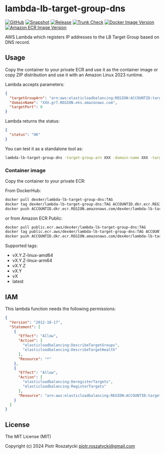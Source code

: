 # lambda-lb-target-group-dns

[![GitHub](https://img.shields.io/github/v/tag/dex4er/lambda-lb-target-group-dns?label=GitHub)](https://github.com/dex4er/lambda-lb-target-group-dns)
[![Snapshot](https://github.com/dex4er/lambda-lb-target-group-dns/actions/workflows/snapshot.yaml/badge.svg)](https://github.com/dex4er/lambda-lb-target-group-dns/actions/workflows/snapshot.yaml)
[![Release](https://github.com/dex4er/lambda-lb-target-group-dns/actions/workflows/release.yaml/badge.svg)](https://github.com/dex4er/lambda-lb-target-group-dns/actions/workflows/release.yaml)
[![Trunk Check](https://github.com/dex4er/lambda-lb-target-group-dns/actions/workflows/trunk.yaml/badge.svg)](https://github.com/dex4er/lambda-lb-target-group-dns/actions/workflows/trunk.yaml)
[![Docker Image Version](https://img.shields.io/docker/v/dex4er/lambda-lb-target-group-dns?label=Docker&logo=docker&sort=semver)](https://hub.docker.com/r/dex4er/lambda-lb-target-group-dns)
[![Amazon ECR Image Version](https://img.shields.io/docker/v/dex4er/lambda-lb-target-group-dns?label=Amazon%20ECR&logo=Amazon+AWS&sort=semver)](https://gallery.ecr.aws/dex4er/lambda-lb-target-group-dns)

AWS Lambda which registers IP addresses to the LB Target Group based on DNS
record.

## Usage

Copy the container to your private ECR and use it as the container image or
copy ZIP distribution and use it with an Amazon Linux 2023 runtime.

Lambda accepts parameters:

```json
{
  "targetGroupArn": "arn:aws:elasticloadbalancing:REGION:ACCOUNTID:targetgroup/TARGETGROUP/NNN",
  "domainName": "XXX.gr7.REGION.eks.amazonaws.com",
  "targetPort": 0
}
```

Lambda returns the status:

```json
{
  "status": "OK"
}
```

You can test it as a standalone tool as:

```sh
lambda-lb-target-group-dns -target-group-arn XXX -domain-name XXX -target-port NNN
```

### Container image

Copy the container to your private ECR:

From DockerHub:

```sh
docker pull dex4er/lambda-lb-target-group-dns:TAG
docker tag dex4er/lambda-lb-target-group-dns:TAG ACCOUNTID.dkr.ecr.REGION.amazonaws.com/dex4er/lambda-lb-target-group-dns:TAG
docker push ACCOUNTID.dkr.ecr.REGION.amazonaws.com/dex4er/lambda-lb-target-group-dns:TAG
```

or from Amazon ECR Public:

```sh
docker pull public.ecr.aws/dex4er/lambda-lb-target-group-dns:TAG
docker tag public.ecr.aws/dex4er/lambda-lb-target-group-dns:TAG ACCOUNTID.dkr.ecr.REGION.amazonaws.com/dex4er/lambda-lb-target-group-dns:TAG
docker push ACCOUNTID.dkr.ecr.REGION.amazonaws.com/dex4er/lambda-lb-target-group-dns:TAG
```

Supported tags:

- vX.Y.Z-linux-amd64
- vX.Y.Z-linux-arm64
- vX.Y.Z
- vX.Y
- vX
- latest

## IAM

This lambda function needs the following permissions:

```json
{
  "Version": "2012-10-17",
  "Statement": [
    {
      "Effect": "Allow",
      "Action": [
        "elasticloadbalancing:DescribeTargetGroups",
        "elasticloadbalancing:DescribeTargetHealth"
      ],
      "Resource": "*"
    },
    {
      "Effect": "Allow",
      "Action": [
        "elasticloadbalancing:DeregisterTargets",
        "elasticloadbalancing:RegisterTargets"
      ],
      "Resource": "arn:aws:elasticloadbalancing:REGION:ACCOUNTID:targetgroup/NAME/NNN"
    }
  ]
}
```

## License

The MIT License (MIT)

Copyright (c) 2024 Piotr Roszatycki <piotr.roszatycki@gmail.com>

